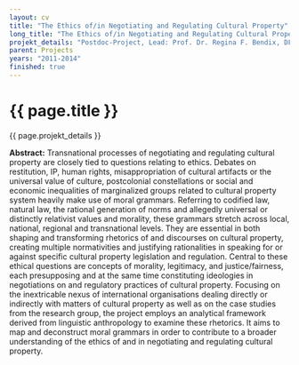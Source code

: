 ```yaml
---
layout: cv
title: "The Ethics of/in Negotiating and Regulating Cultural Property"
long_title: "The Ethics of/in Negotiating and Regulating Cultural Property (Lead: Prof. Dr. Regina F. Bendix, DFG-Research Group Cultural Property)"
projekt_details: "Postdoc-Project, Lead: Prof. Dr. Regina F. Bendix, DFG-Research Group Cultural Property"
parent: Projects
years: "2011-2014"
finished: true
---
```

<h1>{{ page.title }}</h1>
<div class="subtitle">{{ page.projekt_details }}</div>

<strong>Abstract:</strong> Transnational processes of negotiating and regulating cultural property are closely tied to questions relating to ethics. Debates on restitution, IP, human rights, misappropriation of cultural artifacts or the universal value of culture, postcolonial constellations or social and economic inequalities of marginalized groups related to cultural property system heavily make use of moral grammars. Referring to codified law, natural law, the rational generation of norms and allegedly universal or distinctly relativist values and morality, these grammars stretch across local, national, regional and transnational levels. They are essential in both shaping and transforming rhetorics of and discourses on cultural property, creating multiple normativities and justifying rationalities in speaking for or against specific cultural property legislation and regulation. Central to these ethical questions are concepts of morality, legitimacy, and justice/fairness, each presupposing and at the same time constituting ideologies in negotiations on and regulatory practices of cultural property. Focusing on the inextricable nexus of international organisations dealing directly or indirectly with matters of cultural property as well as on the case studies from the research group, the project employs an analytical framework derived from linguistic anthropology to examine these rhetorics. It aims to map and deconstruct moral grammars in order to contribute to a broader understanding of the ethics of and in negotiating and regulating cultural property.